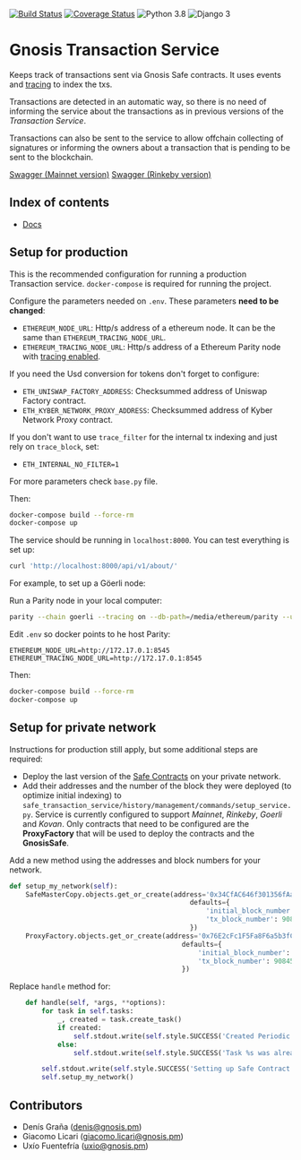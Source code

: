 [![Build Status](https://travis-ci.org/gnosis/safe-transaction-service.svg?branch=master)](https://travis-ci.org/gnosis/safe-transaction-service)
[![Coverage Status](https://coveralls.io/repos/github/gnosis/safe-transaction-service/badge.svg?branch=master)](https://coveralls.io/github/gnosis/safe-transaction-service?branch=master)
![Python 3.8](https://img.shields.io/badge/Python-3.8-blue.svg)
![Django 3](https://img.shields.io/badge/Django-3-blue.svg)

# Gnosis Transaction Service
Keeps track of transactions sent via Gnosis Safe contracts. It uses events and
[tracing](https://wiki.parity.io/JSONRPC-trace-module) to index the txs.

Transactions are detected in an automatic way, so there is no need of informing the service about the transactions as in
previous versions of the *Transaction Service*.

Transactions can also be sent to the service to allow offchain collecting of signatures or informing the owners about
a transaction that is pending to be sent to the blockchain.

[Swagger (Mainnet version)](https://safe-transaction.gnosis.io/)
[Swagger (Rinkeby version)](https://safe-transaction.rinkeby.gnosis.io/)

## Index of contents

- [Docs](https://docs.gnosis.io/safe/docs/services_transactions/)

## Setup for production
This is the recommended configuration for running a production Transaction service. `docker-compose` is required
for running the project.

Configure the parameters needed on `.env`. These parameters **need to be changed**:
- `ETHEREUM_NODE_URL`: Http/s address of a ethereum node. It can be the same than `ETHEREUM_TRACING_NODE_URL`.
- `ETHEREUM_TRACING_NODE_URL`: Http/s address of a Ethereum Parity node with
[tracing enabled](https://wiki.parity.io/JSONRPC-trace-module).

If you need the Usd conversion for tokens don't forget to configure:
- `ETH_UNISWAP_FACTORY_ADDRESS`: Checksummed address of Uniswap Factory contract.
- `ETH_KYBER_NETWORK_PROXY_ADDRESS`: Checksummed address of Kyber Network Proxy contract.

If you don't want to use `trace_filter` for the internal tx indexing and just rely on `trace_block`, set:
- `ETH_INTERNAL_NO_FILTER=1`

For more parameters check `base.py` file.

Then:
```bash
docker-compose build --force-rm
docker-compose up
```

The service should be running in `localhost:8000`. You can test everything is set up:

```bash
curl 'http://localhost:8000/api/v1/about/'
```

For example, to set up a Göerli node:

Run a Parity node in your local computer:
```bash
parity --chain goerli --tracing on --db-path=/media/ethereum/parity --unsafe-expose
```

Edit `.env` so docker points to he host Parity:
```
ETHEREUM_NODE_URL=http://172.17.0.1:8545
ETHEREUM_TRACING_NODE_URL=http://172.17.0.1:8545
```

Then:
```bash
docker-compose build --force-rm
docker-compose up
```

## Setup for private network
Instructions for production still apply, but some additional steps are required:
- Deploy the last version of the [Safe Contracts](https://github.com/gnosis/safe-contracts) on your private network.
- Add their addresses and the number of the block they were deployed (to optimize initial indexing) to
`safe_transaction_service/history/management/commands/setup_service.py`. Service is currently configured to support
_Mainnet_, _Rinkeby_, _Goerli_ and _Kovan_. Only contracts that need to be configured are the **ProxyFactory** that will be used to deploy the contracts and the **GnosisSafe**.


Add a new method using the addresses and block numbers for your network.
```python
def setup_my_network(self):
    SafeMasterCopy.objects.get_or_create(address='0x34CfAC646f301356fAa8B21e94227e3583Fe3F5F',
                                             defaults={
                                                 'initial_block_number': 9084503,
                                                 'tx_block_number': 9084503,
                                             })
    ProxyFactory.objects.get_or_create(address='0x76E2cFc1F5Fa8F6a5b3fC4c8F4788F0116861F9B',
                                           defaults={
                                               'initial_block_number': 9084508,
                                               'tx_block_number': 9084508,
                                           })
```

Replace `handle` method for:
```python
    def handle(self, *args, **options):
        for task in self.tasks:
            _, created = task.create_task()
            if created:
                self.stdout.write(self.style.SUCCESS('Created Periodic Task %s' % task.name))
            else:
                self.stdout.write(self.style.SUCCESS('Task %s was already created' % task.name))

        self.stdout.write(self.style.SUCCESS('Setting up Safe Contract Addresses'))
        self.setup_my_network()
```

## Contributors
- Denís Graña (denis@gnosis.pm)
- Giacomo Licari (giacomo.licari@gnosis.pm)
- Uxío Fuentefría (uxio@gnosis.pm)

